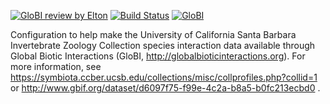 [![GloBI review by Elton](https://github.com/globalbioticinteractions/template-dataset/actions/workflows/review.yml/badge.svg)](https://github.com/globalbioticinteractions/template-dataset/actions) [![Build Status](https://app.travis-ci.com/globalbioticinteractions/ucsb-izc.svg)](https://app.travis-ci.com/globalbioticinteractions/ucsb-izc) [![GloBI](http://api.globalbioticinteractions.org/interaction.svg?accordingTo=globi:globalbioticinteractions/ucsb-izc)](http://globalbioticinteractions.org/?accordingTo=globi:globalbioticinteractions/ucsb-izc) 

Configuration to help make the University of California Santa Barbara Invertebrate Zoology Collection species interaction data available through Global Biotic Interactions (GloBI, http://globalbioticinteractions.org). For more information, see https://symbiota.ccber.ucsb.edu/collections/misc/collprofiles.php?collid=1 or http://www.gbif.org/dataset/d6097f75-f99e-4c2a-b8a5-b0fc213ecbd0 .
